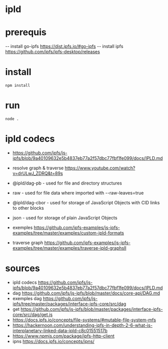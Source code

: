 # ipld

# prerequis
-- install go-ipfs https://dist.ipfs.io/#go-ipfs
-- install ipfs https://github.com/ipfs/ipfs-desktop/releases

# install
```
npm install
```

# run
```
node .
```

# ipld codecs
- https://github.com/ipfs/js-ipfs/blob/9a40109632e5b4837eb77a2f57dbc77fbf1fe099/docs/IPLD.md
- resolve graph & traverse https://www.youtube.com/watch?v=drULwJ_ZDRQ&t=89s
- @ipld/dag-pb - used for file and directory structures
- raw - used for file data where imported with --raw-leaves=true
- @ipld/dag-cbor - used for storage of JavaScript Objects with CID links to other blocks
- json - used for storage of plain JavaScript Objects

- exemples https://github.com/ipfs-examples/js-ipfs-examples/tree/master/examples/custom-ipld-formats
- traverse graph https://github.com/ipfs-examples/js-ipfs-examples/tree/master/examples/traverse-ipld-graphsll



# sources
- ipld codecs https://github.com/ipfs/js-ipfs/blob/9a40109632e5b4837eb77a2f57dbc77fbf1fe099/docs/IPLD.md
- dag https://github.com/ipfs/js-ipfs/blob/master/docs/core-api/DAG.md
- exemples dag https://github.com/ipfs/js-ipfs/tree/master/packages/interface-ipfs-core/src/dag
- get https://github.com/ipfs/js-ipfs/blob/master/packages/interface-ipfs-core/src/dag/get.js
- https://docs.ipfs.io/concepts/file-systems/#mutable-file-system-mfs
- https://hackernoon.com/understanding-ipfs-in-depth-2-6-what-is-interplanetary-linked-data-ipld-c8c01551517b
- https://www.npmjs.com/package/ipfs-http-client
- ipns https://docs.ipfs.io/concepts/ipns/
